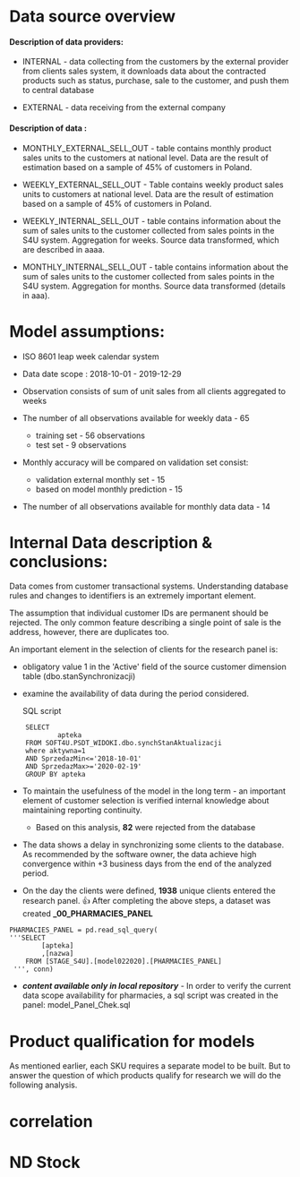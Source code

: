# Data source overview

#### Description of data providers:
* INTERNAL - data collecting from the customers by the external provider from clients sales system, it downloads data about the contracted products such as status, purchase, sale to the customer, and push them to central database

* EXTERNAL - data receiving from the external company


#### Description of data :
* MONTHLY_EXTERNAL_SELL_OUT - table contains monthly product sales units to the customers at national level. Data are the result of estimation based on a sample of 45% of customers in Poland.
* WEEKLY_EXTERNAL_SELL_OUT - Table contains weekly product sales units to customers at national level. Data are the result of estimation based on a sample of 45% of customers in Poland.

* WEEKLY_INTERNAL_SELL_OUT - table contains information about the sum of sales units to the customer collected from sales points in the S4U system. Aggregation for weeks. Source data transformed, which are described in aaaa. 

* MONTHLY_INTERNAL_SELL_OUT - table contains information about the sum of sales units to the customer collected from sales points in the S4U system. Aggregation for months. Source data transformed (details in aaa).

# Model assumptions:
* ISO 8601 leap week calendar system
* Data date scope : 2018-10-01 - 2019-12-29
* Observation consists of sum of unit sales from all clients aggregated to weeks
* The number of all observations available for weekly data - 65
    * training set - 56 observations
    * test set - 9 observations
* Monthly accuracy will be compared on validation set consist:
    * validation external monthly set - 15 
    * based on model monthly prediction - 15
    
* The number of all observations available for monthly data data - 14
    
# Internal Data description & conclusions:

Data comes from customer transactional systems. Understanding database rules and changes to identifiers is an extremely important element.

The assumption that individual customer IDs are permanent should be rejected.
The only common feature describing a single point of sale is the address, however, there are duplicates too.

An important element in the selection of clients for the research panel is:
  
* obligatory value 1 in the 'Active' field of the source customer dimension table (dbo.stanSynchronizacji)
* examine the availability of data during the period considered.
  
  SQL script
  
```
    SELECT 
            apteka
    FROM SOFT4U.PSDT_WIDOKI.dbo.synchStanAktualizacji 
    where aktywna=1
    AND SprzedazMin<='2018-10-01' 
    AND SprzedazMax>='2020-02-19'
    GROUP BY apteka
```

* To maintain the usefulness of the model in the long term - an important element of customer selection is verified internal knowledge about maintaining reporting continuity. 
    * Based on this analysis, **82** were rejected from the database

* The data shows a delay in synchronizing some clients to the database. As recommended by the software owner, the data achieve high convergence within +3 business days from the end of the analyzed period.
    
    
* On the day the clients were defined, **1938** unique clients entered the research panel.
:+1: After completing the above steps, a dataset was created  **_00_PHARMACIES_PANEL**

```
PHARMACIES_PANEL = pd.read_sql_query(
'''SELECT 
        [apteka]
		,[nazwa]
    FROM [STAGE_S4U].[model022020].[PHARMACIES_PANEL]
 ''', conn)

```

* ***content available only in local repository*** -  In order to verify the current data scope availability for pharmacies, a sql script was created in the panel: model_Panel_Chek.sql

# Product qualification for models
As mentioned earlier, each SKU requires a separate model to be built.
But to answer the question of which products qualify for research we will do the following analysis.

# correlation
# ND Stock
#


